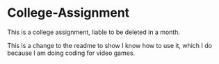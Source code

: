 # College-Assignment
This is a college assignment, liable to be deleted in a month.

This is a change to the readme to show I know how to use it, which I do because I am doing coding for video games.
